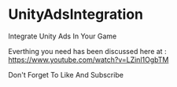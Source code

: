 # UnityAdsIntegration
Integrate Unity Ads In Your Game

Everthing you need has been discussed here at : https://www.youtube.com/watch?v=LZinl1OgbTM

Don't Forget To Like And Subscribe 
